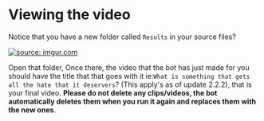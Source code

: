 # Viewing the video

Notice that you have a new folder called `Results` in your source files?

<a href="https://imgur.com/UZY7Ame"><img src="https://i.imgur.com/UZY7Ame.png" title="source: imgur.com" /></a>

Open that folder, Once there, the video that the bot has just made for you should have the title that that goes with it ie:`What is something that gets all the hate that it deservers`? (This apply's as of update 2.2.2), that is your final video. **Please do not delete any clips/videos, the bot automatically deletes them when you run it again and replaces them with the new ones**.
